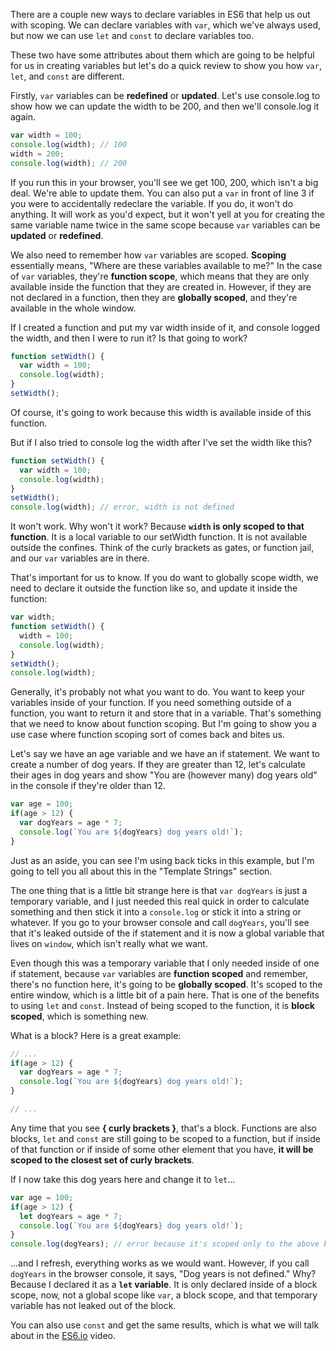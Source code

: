 There are a couple new ways to declare variables in ES6 that help us out with scoping. We can declare variables with `var`, which we've always used, but now we can use `let` and `const`
to declare variables too.

These two have some attributes about them which are going to be helpful for us in creating variables but let's do a quick review to show you  how `var`, `let`, and `const` are different.

Firstly, `var` variables can be **redefined** or **updated**. Let's use console.log to show how we can update the width to be 200, and then we'll console.log it again.

```js
var width = 100;
console.log(width); // 100
width = 200;
console.log(width); // 200
```

If you run this in your browser, you'll see we get 100, 200, which isn't a big deal. We're able to update them. You can also put a `var` in front of line 3 if you were to accidentally redeclare the variable. If you do, it won't do anything. It will work as you'd expect, but it won't yell at you for creating the same variable name twice in the same scope because `var` variables can be **updated** or **redefined**.

We also need to remember how `var` variables are scoped. **Scoping** essentially means, "Where are these variables available to me?" In the case of `var` variables, they're **function scope**, which means that they are only available inside the function that they are created in. However, if they are not declared in a function, then they are **globally scoped**, and they're available in the whole window.

If I created a function and put my var width inside of it, and console logged the width, and then I were to run it? Is that going to work?

```js
function setWidth() {
  var width = 100;
  console.log(width);
}
setWidth();
```


Of course, it's going to work because this width is available inside of this function.

But if I also tried to console log the width after I've set the width like this?

```js
function setWidth() {
  var width = 100;
  console.log(width);
}
setWidth();
console.log(width); // error, width is not defined
```

It won't work. Why won't it work? Because **`width` is only scoped to that function**. It is a local variable to our setWidth function. It is not available outside the confines. Think of the curly brackets as gates, or function jail, and our `var` variables are in there.

That's important for us to know. If you do want to globally scope width, we need to declare it outside the function like so, and update it inside the function:

```js
var width;
function setWidth() {
  width = 100;
  console.log(width);
}
setWidth();
console.log(width);
```

Generally, it's probably not what you want to do. You want to keep your variables inside of your function. If you need something outside of a function, you want to return it and store that in a variable. That's something that we need to know about function scoping. But I'm going to show you a use case where function scoping sort of comes back and bites us.

Let's say we have an age variable and we have an if statement. We want to create a number of dog years. If they are greater than 12, let's calculate their ages in dog years and show "You are (however many) dog years old" in the console if they're older than 12.

```js
var age = 100;
if(age > 12) {
  var dogYears = age * 7;
  console.log(`You are ${dogYears} dog years old!`);
}

```

Just as an aside, you can see I'm using back ticks in this example, but I'm going to tell you all about this in the "Template Strings" section.

The one thing that is a little bit strange here is that `var dogYears` is just a temporary variable, and I just needed this real quick in order to calculate something and then stick it into a `console.log` or stick it into a string or whatever. If you go to your browser console and call `dogYears`, you'll see that it's leaked outside of the if statement and it is now a global variable that lives on `window`, which isn't really what we want.

Even though this was a temporary variable that I only needed inside of one if statement, because `var` variables are **function scoped** and remember, there's no function here, it's going to be **globally scoped**. It's scoped to the entire window, which is a little bit of a pain here. That is one of the benefits to using `let` and `const`. Instead of being scoped to the function, it is **block scoped**, which is something new.

What is a block? Here is a great example:

```js
// ...
if(age > 12) {
  var dogYears = age * 7;
  console.log(`You are ${dogYears} dog years old!`);
}

// ...
```

Any time that you see **{ curly brackets }**, that's a block. Functions are also blocks, `let` and `const` are still going to be scoped to a function, but if inside of that function or if inside of some other element that you have, **it will be scoped to the closest set of curly brackets**.

If I now take this dog years here and change it to `let`...

```js
var age = 100;
if(age > 12) {
  let dogYears = age * 7;
  console.log(`You are ${dogYears} dog years old!`);
}
console.log(dogYears); // error because it's scoped only to the above block

```

...and I refresh, everything works as we would want. However, if you call `dogYears` in the browser console, it says, "Dog years is not defined." Why? Because I declared it as a **`let` variable**. It is only declared inside of a block scope, now, not a global scope like `var`, a block scope, and that temporary variable has not leaked out of the block.

You can also use `const` and get the same results, which is what we will talk about in the [ES6.io](https://es6.io) video.
